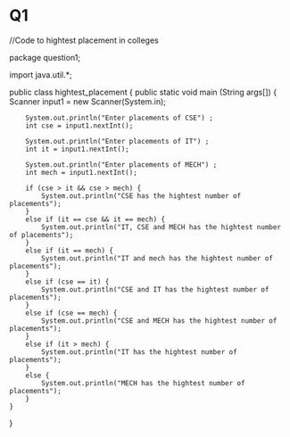# Q1

//Code to hightest placement in colleges

package question1;

import java.util.*;

public class hightest_placement {
	public static void main (String args[]) {
		Scanner input1 = new Scanner(System.in);
		
		System.out.println("Enter placements of CSE") ;
		int cse = input1.nextInt();
		
		System.out.println("Enter placements of IT") ;
		int it = input1.nextInt();
		
		System.out.println("Enter placements of MECH") ;
		int mech = input1.nextInt();
		
		if (cse > it && cse > mech) {
			System.out.println("CSE has the hightest number of placements");
		}
		else if (it == cse && it == mech) {
			System.out.println("IT, CSE and MECH has the hightest number of placements");
		}
		else if (it == mech) {
			System.out.println("IT and mech has the hightest number of placements");
		}
		else if (cse == it) {
			System.out.println("CSE and IT has the hightest number of placements");
		}
		else if (cse == mech) {
			System.out.println("CSE and MECH has the hightest number of placements");
		}
		else if (it > mech) {
			System.out.println("IT has the hightest number of placements");
		}
		else {
			System.out.println("MECH has the hightest number of placements");
		}
	}
}
